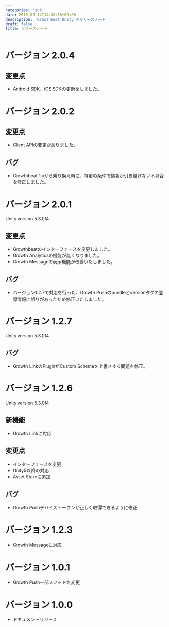 ```yaml
---
categories: 'sdk'
date: 2015-09-14T14:32:58+09:00
description: 'Growthbeat Unity のリリースノート'
draft: false
title: リリースノート
---
```


# バージョン 2.0.4

## 変更点
- Android SDK、iOS SDKの更新をしました。

# バージョン 2.0.2

## 変更点
- Client APIの変更がありました。

## バグ
- Growthbeat 1.xから乗り換え時に、特定の条件で情報が引き継げない不具合を修正しました。

# バージョン 2.0.1

Unity version 5.3.0f4

## 変更点

- Growthbeatのインターフェースを変更しました。
- Growth Analyticsの機能が無くなりました。
- Growth Messageの表示機能が改善いたしました。

## バグ
- バージョン1.2.7で対応を行った、Growth Pushのbundleとversionタグの登録情報に誤りがあったため修正いたしました。

# バージョン 1.2.7

Unity version 5.3.0f4

## バグ

- Growth LinkのPluginがCustom Schemeを上書きする問題を修正。


# バージョン 1.2.6

Unity version 5.3.0f4

## 新機能

- Growth Linkに対応

## 変更点

- インターフェースを変更
- Unity5以降の対応
- Asset Storeに追加

## バグ

- Growth Pushデバイストークンが正しく取得できるように修正

# バージョン 1.2.3

- Growth Messageに対応

# バージョン 1.0.1

- Growth Push一部メソッドを変更

# バージョン 1.0.0

- ドキュメントリリース
